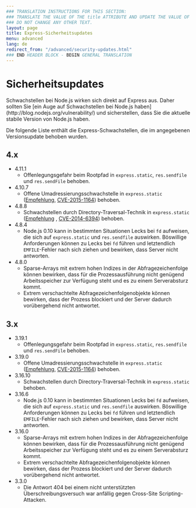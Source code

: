 ```yaml
---
### TRANSLATION INSTRUCTIONS FOR THIS SECTION:
### TRANSLATE THE VALUE OF THE title ATTRIBUTE AND UPDATE THE VALUE OF THE lang ATTRIBUTE. 
### DO NOT CHANGE ANY OTHER TEXT. 
layout: page
title: Express-Sicherheitsupdates
menu: advanced
lang: de
redirect_from: "/advanced/security-updates.html"
### END HEADER BLOCK - BEGIN GENERAL TRANSLATION
---
```


# Sicherheitsupdates

<div class="doc-box doc-notice" markdown="1">
Schwachstellen bei Node.js wirken sich direkt auf Express aus. Daher sollten Sie [ein Auge auf Schwachstellen bei Node.js haben](http://blog.nodejs.org/vulnerability/) und sicherstellen, dass Sie die aktuelle stabile Version von Node.js haben.
</div>

Die folgende Liste enthält die Express-Schwachstellen, die im angegebenen Versionsupdate behoben wurden. 

## 4.x

  * 4.11.1
    * Offenlegungsgefahr beim Rootpfad in `express.static`, `res.sendfile` und `res.sendFile` behoben.
  * 4.10.7
    * Offene Umadressierungsschwachstelle in `express.static` ([Empfehlung](https://nodesecurity.io/advisories/serve-static-open-redirect), [CVE-2015-1164](http://cve.mitre.org/cgi-bin/cvename.cgi?name=CVE-2015-1164)) behoben.
  * 4.8.8
    * Schwachstellen durch Directory-Traversal-Technik in `express.static` ([Empfehlung](http://nodesecurity.io/advisories/send-directory-traversal) , [CVE-2014-6394](http://cve.mitre.org/cgi-bin/cvename.cgi?name=CVE-2014-6394)) behoben.
  * 4.8.4
    * Node.js 0.10 kann in bestimmten Situationen Lecks bei `fd` aufweisen, die sich auf `express.static` und `res.sendfile` auswirken. Böswillige Anforderungen können zu Lecks bei `fd` führen und letztendlich `EMFILE`-Fehler nach sich ziehen und bewirken, dass Server nicht antworten. 
  * 4.8.0
    * Sparse-Arrays mit extrem hohen Indizes in der Abfragezeichenfolge können bewirken, dass für die Prozessausführung nicht genügend Arbeitsspeicher zur Verfügung steht und es zu einem Serverabsturz kommt. 
    * Extrem verschachtelte Abfragezeichenfolgenobjekte können bewirken, dass der Prozess blockiert und der Server dadurch vorübergehend nicht antwortet. 

## 3.x

  * 3.19.1
    * Offenlegungsgefahr beim Rootpfad in `express.static`, `res.sendfile` und `res.sendFile` behoben.
  * 3.19.0
    * Offene Umadressierungsschwachstelle in `express.static` ([Empfehlung](https://nodesecurity.io/advisories/serve-static-open-redirect), [CVE-2015-1164](http://cve.mitre.org/cgi-bin/cvename.cgi?name=CVE-2015-1164)) behoben.
  * 3.16.10
    * Schwachstellen durch Directory-Traversal-Technik in `express.static` behoben.
  * 3.16.6
    * Node.js 0.10 kann in bestimmten Situationen Lecks bei `fd` aufweisen, die sich auf `express.static` und `res.sendfile` auswirken. Böswillige Anforderungen können zu Lecks bei `fd` führen und letztendlich `EMFILE`-Fehler nach sich ziehen und bewirken, dass Server nicht antworten. 
  * 3.16.0
    * Sparse-Arrays mit extrem hohen Indizes in der Abfragezeichenfolge können bewirken, dass für die Prozessausführung nicht genügend Arbeitsspeicher zur Verfügung steht und es zu einem Serverabsturz kommt. 
    * Extrem verschachtelte Abfragezeichenfolgenobjekte können bewirken, dass der Prozess blockiert und der Server dadurch vorübergehend nicht antwortet. 
  * 3.3.0
    * Die Antwort 404 bei einem nicht unterstützten Überschreibungsversuch war anfällig gegen Cross-Site Scripting-Attacken.
